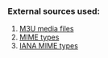 ### External sources used:

1. [M3U media files](https://en.wikipedia.org/wiki/M3U)
1. [MIME types](https://developer.mozilla.org/en-US/docs/Web/HTTP/Basics_of_HTTP/MIME_types)
1. [IANA MIME types](https://www.iana.org/assignments/media-types/media-types.xhtml)